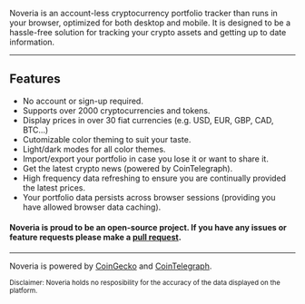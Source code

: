 Noveria is an account-less cryptocurrency portfolio tracker than runs in your browser, optimized for both desktop and mobile. It is designed to be a hassle-free solution for tracking your crypto assets and getting up to date information.
___

## Features
- No account or sign-up required.
- Supports over 2000 cryptocurrencies and tokens.
- Display prices in over 30 fiat currencies (e.g. USD, EUR, GBP, CAD, BTC...)
- Cutomizable color theming to suit your taste.
- Light/dark modes for all color themes.
- Import/export your portfolio in case you lose it or want to share it.
- Get the latest crypto news (powered by CoinTelegraph).
- High frequency data refreshing to ensure you are continually provided the latest prices.
- Your portfolio data persists across browser sessions (providing you have allowed browser data caching).

#### Noveria is proud to be an open-source project. If you have any issues or feature requests please make a [pull request](https://github.com/strawberrysunset/noveria/pulls).

___

Noveria is powered by [CoinGecko](https://www.coingecko.com/en) and [CoinTelegraph](https://cointelegraph.com/). 

<sub>Disclaimer: Noveria holds no resposibility for the accuracy of the data displayed on the platform.</sub>

